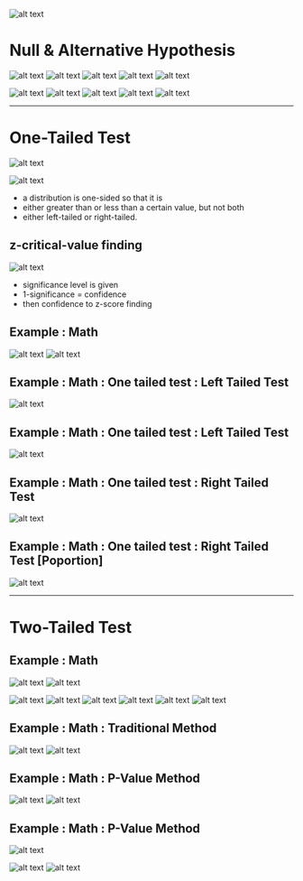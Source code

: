 


![alt text](assets/hypothesis.png)

# Null & Alternative Hypothesis

![alt text](assets/null_and_alternative_hypothesis.png)
![alt text](assets/null_and_alternative_hypothesis_2.png)
![alt text](assets/null_and_alternative_hypothesis_3.png)
![alt text](assets/null_and_alternative_hypothesis_4.png)
![alt text](assets/null_and_alternative_hypothesis_6.png)

![alt text](assets/null_and_alternative_hypothesis_7.png)
![alt text](assets/null_and_alternative_hypothesis_8.png)
![alt text](assets/null_and_alternative_hypothesis_9.png)
![alt text](assets/null_and_alternative_hypothesis_10.png)
![alt text](assets/null_and_alternative_hypothesis_11.png)


---
# One-Tailed Test

![alt text](assets/one_tailed_test_formula.png)

![alt text](assets/one_tailed_test.png)

- a distribution is one-sided so that it is
- either greater than or less than a certain value, but not both
- either left-tailed or right-tailed.

## z-critical-value finding
![alt text](assets/z-critical-value.png)
- significance level is given
- 1-significance  = confidence
- then confidence to z-score finding

## Example : Math
![alt text](assets/one_tailed_test1_1.png)
![alt text](assets/one_tailed_test1_2.png)

## Example : Math : One tailed test : Left Tailed Test
![alt text](assets/one_tailed_test1_math.png)

## Example : Math : One tailed test : Left Tailed Test
![alt text](assets/one_tailed_test_left_tailed_test_math.png)


## Example : Math : One tailed test : Right Tailed Test
![alt text](assets/one_tailed_test_right_tailed_test_math.png)


## Example : Math : One tailed test : Right Tailed Test [Poportion]
![alt text](assets/one_tailed_test_right_tailed_test_math_proportion.png)



---
# Two-Tailed Test

## Example : Math
![alt text](assets/two_tailed_test.png)
![alt text](assets/null_and_alternative_hypothesis_5.png)

![alt text](assets/null_and_alternative_hypothesis_7.png)
![alt text](assets/null_and_alternative_hypothesis_8.png)
![alt text](assets/null_and_alternative_hypothesis_9.png)
![alt text](assets/null_and_alternative_hypothesis_10.png)
![alt text](assets/null_and_alternative_hypothesis_11.png)
![alt text](assets/one_tailed_test_2.png)



## Example : Math : Traditional Method
![alt text](assets/two_tailed_test_m_2.png)
![alt text](assets/two_tailed_test_m_2_2.png)

## Example : Math : P-Value Method
![alt text](assets/two_tailed_test_m_3.png)
![alt text](assets/two_tailed_test_m_3_2.png)


## Example : Math : P-Value Method
![alt text](assets/two_tailed_test_m_4.png)



![alt text](assets/distribution_tables_normal_studentt_chisquared_page-0001.jpg)
![alt text](assets/distribution_tables_normal_studentt_chisquared_page-0002.jpg)